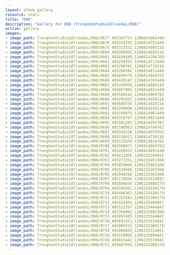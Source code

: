 ```yaml
---
layout: album_gallery
resource: stars
title: "008"
description: "Gallery for 008 (TrongVeoStudio187/aodai/008)"
active: gallery
images:
- image_path: TrongVeoStudio187/aodai/008/0677_493307725_1206814901449448_2620308197120976841_n.jpg
- image_path: TrongVeoStudio187/aodai/008/0678_493315792_1206814751449463_5319557425005327582_n.jpg
- image_path: TrongVeoStudio187/aodai/008/0679_493313332_1206814988116106_7828455358991335920_n.jpg
- image_path: TrongVeoStudio187/aodai/008/0680_493288993_1206814828116122_5362433805084118854_n.jpg
- image_path: TrongVeoStudio187/aodai/008/0681_492830189_1206814704782801_6304477554262648641_n.jpg
- image_path: TrongVeoStudio187/aodai/008/0682_493289355_1206814711449467_3155896292082627583_n.jpg
- image_path: TrongVeoStudio187/aodai/008/0683_493290765_1206814718116133_5307911273064779783_n.jpg
- image_path: TrongVeoStudio187/aodai/008/0684_493288566_1206814811449457_7923079400194882217_n.jpg
- image_path: TrongVeoStudio187/aodai/008/0685_492899970_1206814944782777_9179628331838702342_n.jpg
- image_path: TrongVeoStudio187/aodai/008/0686_493438147_1206814741449464_3966365559952657440_n.jpg
- image_path: TrongVeoStudio187/aodai/008/0687_493326950_1206814868116118_6266383669416952217_n.jpg
- image_path: TrongVeoStudio187/aodai/008/0688_493057905_1206814921449446_1690660968562889448_n.jpg
- image_path: TrongVeoStudio187/aodai/008/0689_493589542_1206814804782791_3613142644070580894_n.jpg
- image_path: TrongVeoStudio187/aodai/008/0690_493291032_1206814958116109_8311968276247912181_n.jpg
- image_path: TrongVeoStudio187/aodai/008/0691_493680756_1206814818116123_6229001013626206039_n.jpg
- image_path: TrongVeoStudio187/aodai/008/0692_493289009_1206814918116113_4449510784470822459_n.jpg
- image_path: TrongVeoStudio187/aodai/008/0693_493289875_1206814961449442_284654897709004545_n.jpg
- image_path: TrongVeoStudio187/aodai/008/0694_493310797_1206814821449456_870274345243053273_n.jpg
- image_path: TrongVeoStudio187/aodai/008/0695_492501281_1206814954782776_2392961826908534599_n.jpg
- image_path: TrongVeoStudio187/aodai/008/0696_492540563_1206814744782797_943678928775369779_n.jpg
- image_path: TrongVeoStudio187/aodai/008/0697_493544310_1206814974782774_6762913348340555240_n.jpg
- image_path: TrongVeoStudio187/aodai/008/0698_493318911_1206814738116131_8825088762757917340_n.jpg
- image_path: TrongVeoStudio187/aodai/008/0699_493315558_1206814814782790_998285119655779695_n.jpg
- image_path: TrongVeoStudio187/aodai/008/0700_492998972_1206814694782802_5925744416027259680_n.jpg
- image_path: TrongVeoStudio187/aodai/008/0701_493288933_1206814891449449_3481963537834453235_n.jpg
- image_path: TrongVeoStudio187/aodai/008/0702_493411858_1206225394841732_5096262716460091873_n.jpg
- image_path: TrongVeoStudio187/aodai/008/0703_493277251_1206225451508393_2684154898691341244_n.jpg
- image_path: TrongVeoStudio187/aodai/008/0704_492029666_1206225681508370_5507760705365994366_n.jpg
- image_path: TrongVeoStudio187/aodai/008/0705_492529568_1206225391508399_982376399669664574_n.jpg
- image_path: TrongVeoStudio187/aodai/008/0706_492944246_1206225401508398_1332269560278229882_n.jpg
- image_path: TrongVeoStudio187/aodai/008/0707_492270564_1206225414841730_6928253058618154562_n.jpg
- image_path: TrongVeoStudio187/aodai/008/0708_492884036_1206225688175036_3995988980299351531_n.jpg
- image_path: TrongVeoStudio187/aodai/008/0709_492545561_1206225638175041_1296355234530414847_n.jpg
- image_path: TrongVeoStudio187/aodai/008/0710_492406362_1206225428175062_9020750928008957263_n.jpg
- image_path: TrongVeoStudio187/aodai/008/0711_492253281_1206225398175065_4944279982211685671_n.jpg
- image_path: TrongVeoStudio187/aodai/008/0712_492415465_1206225494841722_2118301020835351426_n.jpg
- image_path: TrongVeoStudio187/aodai/008/0713_492522297_1206225444841727_365487522465050966_n.jpg
- image_path: TrongVeoStudio187/aodai/008/0714_492364002_1206225691508369_5031385495242337613_n.jpg
- image_path: TrongVeoStudio187/aodai/008/0715_492897405_1206225544841717_2775172315672320679_n.jpg
- image_path: TrongVeoStudio187/aodai/008/0716_492691411_1206225434841728_8626529375967379616_n.jpg
- image_path: TrongVeoStudio187/aodai/008/0717_492005531_1206225388175066_5984930570356975625_n.jpg
- image_path: TrongVeoStudio187/aodai/008/0718_492806043_1206225314841740_1624509891678240179_n.jpg
- image_path: TrongVeoStudio187/aodai/008/0719_493339866_1206225694841702_1455975866095587103_n.jpg
- image_path: TrongVeoStudio187/aodai/008/0720_492655442_1206225574841714_8569713884055708132_n.jpg
- image_path: TrongVeoStudio187/aodai/008/0721_493087994_1206225308175074_4714731814829572286_n.jpg
---
```

